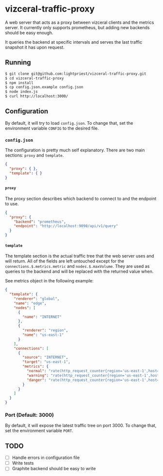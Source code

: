 vizceral-traffic-proxy
======================

A web server that acts as a proxy between vizceral clients and the
metrics server. It currently only supports prometheus, but adding new backends
should be easy enough.

It queries the backend at specific intervals and serves the last
traffic snapshot it has upon request.

Running
-------

```sh
$ git clone git@github.com:lightpriest/vizceral-traffic-proxy.git
$ cd vizceral-traffic-proxy
$ npm install
$ cp config.json.example config.json
$ node index.js
$ curl http://localhost:3000/
```

Configuration
-------------

By default, it will try to load `config.json`. To change that, set the
environment variable `CONFIG` to the desired file.

### `config.json`

The configuration is pretty much self explanatory. There are two
main sections: `proxy` and `template`.

```json
{
  "proxy": { },
  "template": { }
}
```

#### `proxy`

The proxy section describes which backend to connect to and the
endpoint to use.

```json
{
  "proxy": {
    "backend": "prometheus",
    "endpoint": "http://localhost:9090/api/v1/query"
  }
}
```

#### `template`

The template section is the actual traffic tree that the web server uses and
will return. All of the fields are left untouched except for the
`connections.$.metrics.metric` and `nodes.$.maxVolume`. They are used as
queries to the backend and will be replaced with the returned value when.

See metrics object in the following example:

```json
{
  "template": {
    "renderer": "global",
    "name": "edge",
    "nodes": [
      {
        "name": "INTERNET"
      },
      {
        "renderer": "region",
        "name": "us-east-1"
      }
    ],
    "connections": [
      {
        "source": "INTERNET",
        "target": "us-east-1",
        "metrics": {
          "normal": "rate(http_request_counter{region='us-east-1',host='web01',status_code=~'2..'}[1m])",
          "warning": "rate(http_request_counter{region='us-east-1',host='web01',status_code=~'4..'}[1m])",
          "danger": "rate(http_request_counter{region='us-east-1',host='web01',status_code=~'5..'}[1m])"
        }
      }
    ]
  }
}
```

### Port (Default: 3000)

By default, it will expose the latest traffic tree on port 3000.
To change that, set the environment variable `PORT`.

TODO
----

- [ ] Handle errors in configuration file
- [ ] Write tests
- [ ] Graphite backend should be easy to write
